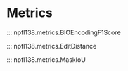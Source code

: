 # Metrics

::: npfl138.metrics.BIOEncodingF1Score

::: npfl138.metrics.EditDistance

::: npfl138.metrics.MaskIoU
